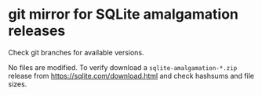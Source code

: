 # git mirror for SQLite amalgamation releases

Check git branches for available versions.

No files are modified. To verify download a `sqlite-amalgamation-*.zip` release from https://sqlite.com/download.html and check hashsums and file sizes.
